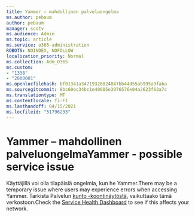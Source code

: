 ```yaml
---
title: Yammer – mahdollinen palveluongelma
ms.author: pebaum
author: pebaum
manager: scotv
ms.audience: Admin
ms.topic: article
ms.service: o365-administration
ROBOTS: NOINDEX, NOFOLLOW
localization_priority: Normal
ms.collection: Adm_O365
ms.custom:
- "1338"
- "2800001"
ms.openlocfilehash: bf01341a34719326824847bb44d55ab995a9faba
ms.sourcegitcommit: 8bc60ec34bc1e40685e3976576e04a2623f63a7c
ms.translationtype: MT
ms.contentlocale: fi-FI
ms.lasthandoff: 04/15/2021
ms.locfileid: "51796233"
---
```

# <a name="yammer---possible-service-issue"></a><span data-ttu-id="0eb22-102">Yammer – mahdollinen palveluongelma</span><span class="sxs-lookup"><span data-stu-id="0eb22-102">Yammer - possible service issue</span></span>

<span data-ttu-id="0eb22-103">Käyttäjillä voi olla tilapäisiä ongelmia, kun he Yammer.</span><span class="sxs-lookup"><span data-stu-id="0eb22-103">There may be a temporary issue where users may experience errors when accessing Yammer.</span></span> <span data-ttu-id="0eb22-104">Tarkista Palvelun [kunto -koontinäytöstä,](https://admin.microsoft.com/AdminPortal/Home#/servicehealth) vaikuttaako tämä verkostoon.</span><span class="sxs-lookup"><span data-stu-id="0eb22-104">Check the [Service Health Dashboard](https://admin.microsoft.com/AdminPortal/Home#/servicehealth) to see if this affects your network.</span></span>
